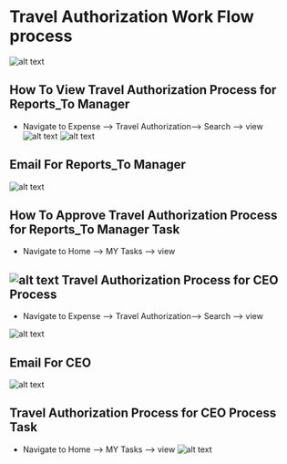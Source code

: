 Travel Authorization Work Flow process
==========
![alt text](../../images/expense/travel-authorization-process.png "Travel Authorization")

How To View Travel Authorization Process for Reports_To Manager
----
 - Navigate to Expense --> Travel Authorization--> Search --> view
![alt text](../../images/expense/travel-reportsto-manager.png "Travel Authorization")
![alt text](../../images/expense/view-travel-authorization.png "Travel Authorization")

Email For Reports_To Manager
----
![alt text](../../images/expense/Email_reportsto.png "Travel Authorization")

How To Approve Travel Authorization Process for Reports_To Manager Task
----
 - Navigate to Home --> MY Tasks --> view

![alt text](../../images/expense/pending-manager-approval-task.png "Travel Authorization")
Travel Authorization Process for CEO Process
----
- Navigate to Expense --> Travel Authorization--> Search --> view

![alt text](../../images/expense/ceo-approval-process.png "Travel Authorization")

Email For CEO
----
![alt text](../../images/expense/Email_CEOapproval.png "Travel Authorization")

Travel Authorization Process for CEO Process Task
----
 - Navigate to Home --> MY Tasks --> view
![alt text](../../images/expense/ceo-approval-task.png "Travel Authorization")
